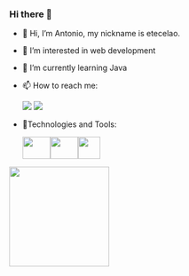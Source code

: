 ### Hi there 👋
- 👋 Hi, I’m Antonio, my nickname is etecelao.
- 👀 I’m interested in web development
- 🌱 I’m currently learning Java
- 📫 How to reach me:     
    <div>
    <a href = "mailto:atomob71@gmail.com"><img src="https://img.shields.io/badge/Gmail-D14836?style=for-the-badge&logo=gmail&logoColor=white" target="_blank"></a>
    <a href="https://www.linkedin.com/in/antoniolps" target="_blank"><img src="https://img.shields.io/badge/-LinkedIn-%230077B5?style=for-the-badge&logo=linkedin&logoColor=white" target="_blank"></a>   
    </div>

- :wrench:Technologies and Tools:   

  <img src="https://cdn.jsdelivr.net/gh/devicons/devicon/icons/visualstudio/visualstudio-plain.svg" width = "50" height = "40"/><img src="https://cdn.jsdelivr.net/gh/devicons/devicon/icons/git/git-original.svg" width = "50" height = "40" /><img src="https://cdn.jsdelivr.net/gh/devicons/devicon/icons/java/java-original.svg" width = "40" height = "40"/>
 
 <div>
<a href="https://github.com/etecelao">
<img height="180em" src="https://github-readme-stats.vercel.app/api?username=etecelao&show_icons=true&theme=dracula&include_all_commits=true&count_private=true"/>
</div>

